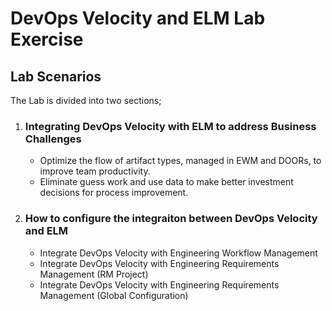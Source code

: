 # DevOps Velocity and ELM Lab Exercise

## Lab Scenarios

The Lab is divided into two sections;
1. ### Integrating DevOps Velocity with ELM to address Business Challenges
    * Optimize the flow of artifact types, managed in EWM and DOORs, to improve team productivity.
    * Eliminate guess work and use data to make better investment decisions for process improvement.

2. ### How to configure the integraiton between DevOps Velocity and ELM
    * Integrate DevOps Velocity with Engineering Workflow Management
    * Integrate DevOps Velocity with Engineering Requirements Management (RM Project)
    * Integrate DevOps Velocity with Engineering Requirements Management (Global Configuration)
 